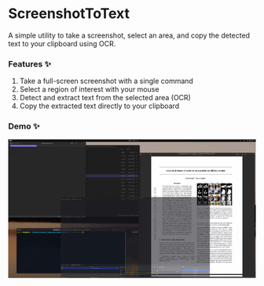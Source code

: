 # ScreenshotToText

A simple utility to take a screenshot, select an area, and copy the detected text to your clipboard using OCR.

### Features ✨
1. Take a full-screen screenshot with a single command
1. Select a region of interest with your mouse
1. Detect and extract text from the selected area (OCR)
1. Copy the extracted text directly to your clipboard

### Demo ✨
![](demo.gif)